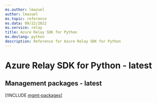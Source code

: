 ```yaml
---
ms.author: lmazuel
author: lmazuel
ms.topic: reference
ms.data: 09/22/2022
ms.service: relay
title: Azure Relay SDK for Python
ms.devlang: python
description: Reference for Azure Relay SDK for Python
---
```

# Azure Relay SDK for Python - latest

## Management packages - latest
[!INCLUDE [mgmt-packages](relay-mgmt-index.md)]